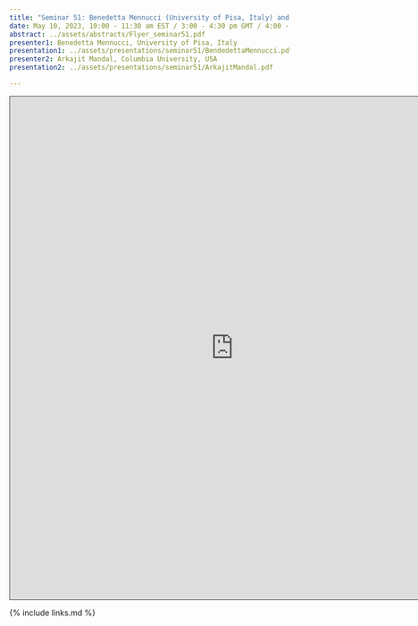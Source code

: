 ```yaml
---
title: "Seminar 51: Benedetta Mennucci (University of Pisa, Italy) and Arkajit Mandal (Columbia University, USA)"
date: May 10, 2023, 10:00 - 11:30 am EST / 3:00 - 4:30 pm GMT / 4:00 - 5:30 CET, Paris / 10:00 pm - 11:30 pm CST Beijing
abstract: ../assets/abstracts/Flyer_seminar51.pdf
presenter1: Benedetta Mennucci, University of Pisa, Italy
presentation1: ../assets/presentations/seminar51/BendedettaMennucci.pdf
presenter2: Arkajit Mandal, Columbia University, USA
presentation2: ../assets/presentations/seminar51/ArkajitMandal.pdf

---
```


<iframe src="https://ub.hosted.panopto.com/Panopto/Pages/Embed.aspx?id=e7829824-cd90-4773-9a45-affe010cbbce
&autoplay=false&offerviewer=true&showtitle=true&showbrand=true&captions=false&interactivity=all" height="900" width="800" 
style="border: 1px solid #464646;" allowfullscreen allow="autoplay"></iframe>



{% include links.md %}


